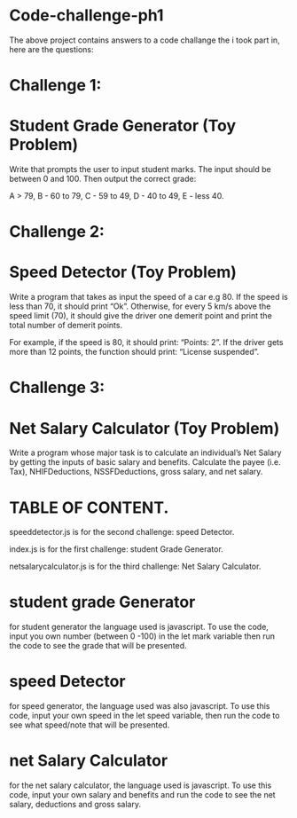 # Code-challenge-ph1
The above project contains answers to a code challange the i took part in, here are the questions: 

# Challenge 1: 
# Student Grade Generator (Toy Problem)
Write that prompts the user to input student marks. The input should be between 0 and 100. Then output the correct grade: 

A > 79, B - 60 to 79, C -  59 to 49, D - 40 to 49, E - less 40.


# Challenge 2: #
# Speed Detector (Toy Problem)
Write a program that takes as input the speed of a car e.g 80. If the speed is less than 70, it should print “Ok”. Otherwise, for every 5 km/s above the speed limit (70), it should give the driver one demerit point and print the total number of demerit points.

For example, if the speed is 80, it should print: “Points: 2”. If the driver gets more than 12 points, the function should print: “License suspended”.

 
# Challenge 3: 
# Net Salary Calculator (Toy Problem)
Write a program whose major task is to calculate an individual’s Net Salary by getting the inputs of basic salary and benefits. Calculate the payee (i.e. Tax), NHIFDeductions, NSSFDeductions, gross salary, and net salary. 

# TABLE OF CONTENT.
speeddetector.js is for the second challenge: speed Detector.

index.js is for the first challenge: student Grade Generator.

netsalarycalculator.js is for the third challenge: Net Salary Calculator.

# student grade Generator
for student generator the language used is javascript. To use the code, input you own number (between 0 -100) in the let mark variable then run the code to see the grade that will be presented.

# speed Detector 
for speed generator, the language used was also javascript. To use this code, input your own speed in the let speed variable, then run the code to see what speed/note that will be presented.

# net Salary Calculator
for the net salary calculator, the language used is javascript. To use this code, input your own salary and benefits and run the code to see the net salary, deductions and gross salary.
